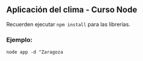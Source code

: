 ## Aplicación del clima  - Curso Node

Recuerden ejecutar ```npm install``` para las librerías.

### Ejemplo:

```node app -d "Zaragoza```